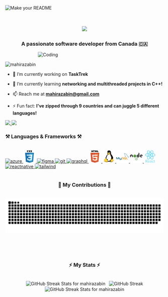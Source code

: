 <img width="1834" alt="Make your README" src="https://user-images.githubusercontent.com/90236635/232446433-d5540fa2-fe28-4bb8-b929-cdb51fe61336.gif" alt="my banner">
<h1 align="center">
    <img src="https://readme-typing-svg.herokuapp.com/?font=Righteous&color=A957D7&size=35&center=true&vCenter=true&width=500&height=70&duration=4000&lines=Hi+There!+👋;+I'm+Mahira+Zabin!;" />
</h1>
<h3 align="center">A passionate software developer from Canada 🇨🇦</h3>
<img align="right" alt="Coding" width="400" src="https://user-images.githubusercontent.com/74038190/221352975-94759904-aa4c-4032-a8ab-b546efb9c478.gif">
<br/>
<p align="left"> <img src="https://komarev.com/ghpvc/?username=mahirazabin&label=Profile%20views&color=0e75b6&style=flat" alt="mahirazabin" /> </p>

- 🔭 I’m currently working on **TaskTrek**

- 🌱 I’m currently learning **networking and multithreaded projects in C++!**

- 📫 Reach me at **mahirazabin@gmail.com**

- ⚡ Fun fact: **I've zipped through 9 countries and can juggle 5 different languages!**

<div> 
  <a href="mailto:mahirazabin@gmail.com">
    <img src="https://img.shields.io/badge/Gmail-333333?style=for-the-badge&logo=gmail&logoColor=red" />
  </a>
  <a href="https://www.linkedin.com/in/mahirazabin/" target="_blank">
    <img src="https://img.shields.io/badge/LinkedIn-0077B5?style=for-the-badge&logo=linkedin&logoColor=white" target="_blank" />
  </a>
</div>


<h3 align="left">⚒️ Languages & Frameworks ⚒️</h3>
<br/>
<div align="left"> <a href="https://azure.microsoft.com/en-in/" target="_blank" rel="noreferrer"> <img src="https://www.vectorlogo.zone/logos/microsoft_azure/microsoft_azure-icon.svg" alt="azure" width="40" height="40"/> </a> <a href="https://www.w3schools.com/css/" target="_blank" rel="noreferrer"> <img src="https://raw.githubusercontent.com/devicons/devicon/master/icons/css3/css3-original-wordmark.svg" alt="css3" width="40" height="40"/> </a> <a href="https://www.figma.com/" target="_blank" rel="noreferrer"> <img src="https://www.vectorlogo.zone/logos/figma/figma-icon.svg" alt="figma" width="40" height="40"/> </a> <a href="https://git-scm.com/" target="_blank" rel="noreferrer"> <img src="https://www.vectorlogo.zone/logos/git-scm/git-scm-icon.svg" alt="git" width="40" height="40"/> </a> <a href="https://graphql.org" target="_blank" rel="noreferrer"> <img src="https://www.vectorlogo.zone/logos/graphql/graphql-icon.svg" alt="graphql" width="40" height="40"/> </a> <a href="https://www.w3.org/html/" target="_blank" rel="noreferrer"> <img src="https://raw.githubusercontent.com/devicons/devicon/master/icons/html5/html5-original-wordmark.svg" alt="html5" width="40" height="40"/> </a> <a href="https://www.linux.org/" target="_blank" rel="noreferrer"> <img src="https://raw.githubusercontent.com/devicons/devicon/master/icons/linux/linux-original.svg" alt="linux" width="40" height="40"/> </a> <a href="https://www.mysql.com/" target="_blank" rel="noreferrer"> <img src="https://raw.githubusercontent.com/devicons/devicon/master/icons/mysql/mysql-original-wordmark.svg" alt="mysql" width="40" height="40"/> </a> <a href="https://nodejs.org" target="_blank" rel="noreferrer"> <img src="https://raw.githubusercontent.com/devicons/devicon/master/icons/nodejs/nodejs-original-wordmark.svg" alt="nodejs" width="40" height="40"/> </a> <a href="https://reactjs.org/" target="_blank" rel="noreferrer"> <img src="https://raw.githubusercontent.com/devicons/devicon/master/icons/react/react-original-wordmark.svg" alt="react" width="40" height="40"/> </a> <a href="https://reactnative.dev/" target="_blank" rel="noreferrer"> <img src="https://reactnative.dev/img/header_logo.svg" alt="reactnative" width="40" height="40"/> </a> <a href="https://tailwindcss.com/" target="_blank" rel="noreferrer"> <img src="https://www.vectorlogo.zone/logos/tailwindcss/tailwindcss-icon.svg" alt="tailwind" width="40" height="40"/> </a> </div>
<br/>

<div align="center">
  <h3>🐍 My Contributions 🐍</h3>
  <br>
  <img alt="snake eating my contributions" src="https://raw.githubusercontent.com/salesp07/salesp07/output/github-contribution-grid-snake.svg" />
  
  <br/><br/><br/>
</div>

<h3 align="center">⚡ My Stats ⚡</h3>
<br>
<div align=center>
     <img width = 390 height = 200 align="center" src="https://github-readme-stats.vercel.app/api/?username=mahirazabin&show_icons=true&hide=contribs,prs&cache_seconds=86400&theme=radical" alt="GitHub Streak Stats for mahirazabin" />
   <td style="padding: 0 10px;">&nbsp;</td>
  <img width = 390 height = 200 align="center" src="https://github-readme-streak-stats.herokuapp.com?user=mahirazabin&theme=radical" alt="GitHub Streak" />
  <br/>
   <img width = 390 height = 200 align="center" src="https://github-readme-stats.vercel.app/api/top-langs?username=mahirazabin&show_icons=true&hide=contribs,prs&cache_seconds=86400&theme=radical" alt="GitHub Streak Stats for mahirazabin" />
</div>


